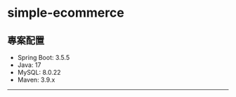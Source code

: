# simple-ecommerce

## 專案配置
- Spring Boot: 3.5.5  
- Java: 17  
- MySQL: 8.0.22  
- Maven: 3.9.x  

---
